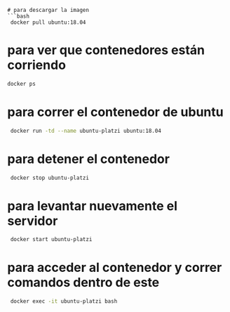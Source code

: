```
# para descargar la imagen
```bash 
 docker pull ubuntu:18.04

```
# para ver que contenedores están corriendo
```bash 
docker ps

```
# para correr el contenedor de ubuntu
```bash 
 docker run -td --name ubuntu-platzi ubuntu:18.04

```
# para detener el contenedor 
```bash 
 docker stop ubuntu-platzi

```
# para levantar nuevamente el servidor
```bash 
 docker start ubuntu-platzi

```
# para acceder al contenedor y correr comandos dentro de este
```bash 
 docker exec -it ubuntu-platzi bash